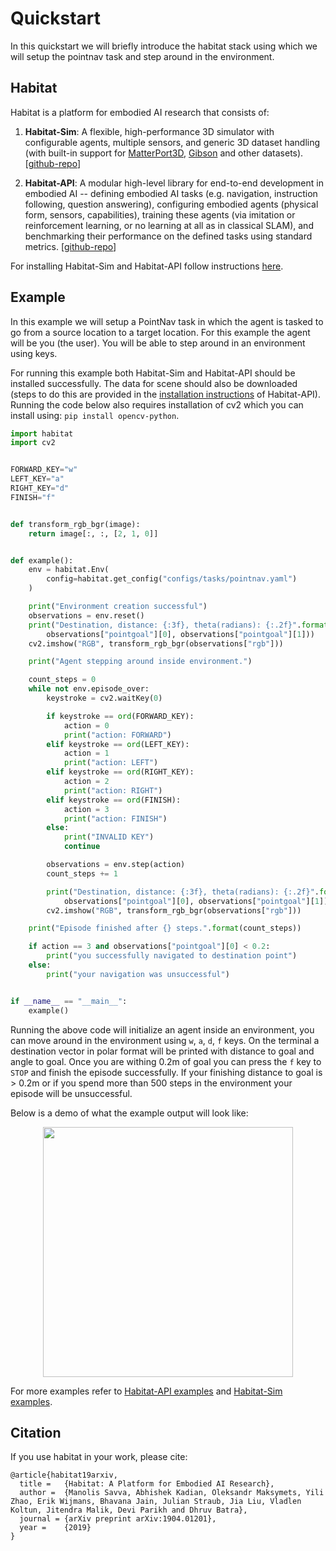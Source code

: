 # Quickstart 

In this quickstart we will briefly introduce the habitat stack using which we will setup the pointnav task and step around in the environment.

## Habitat

Habitat is a platform for embodied AI research that consists of:
1. **Habitat-Sim**: A flexible, high-performance 3D simulator with configurable agents, multiple sensors, and generic 3D dataset handling (with built-in support for [MatterPort3D](https://niessner.github.io/Matterport/), [Gibson](http://gibsonenv.stanford.edu/database/) and other datasets). [[github-repo](https://github.com/facebookresearch/habitat-sim)]
    
1. **Habitat-API**: A modular high-level library for end-to-end development in embodied AI -- defining embodied AI tasks (e.g. navigation, instruction following, question answering), configuring embodied agents (physical form, sensors, capabilities), training these agents (via imitation or reinforcement learning, or no learning at all as in classical SLAM), and benchmarking their performance on the defined tasks using standard metrics. [[github-repo](https://github.com/facebookresearch/habitat-api)]

For installing Habitat-Sim and Habitat-API follow instructions [here](https://github.com/facebookresearch/habitat-api#installation).

## Example

In this example we will setup a PointNav task in which the agent is tasked to go from a source location to a target location. For this example the agent will be you (the user). You will be able to step around in an environment using keys.

For running this example both Habitat-Sim and Habitat-API should be installed successfully. The data for scene should also be downloaded (steps to do this are provided in the [installation instructions](https://github.com/facebookresearch/habitat-api#installation) of Habitat-API). Running the code below also requires installation of cv2 which you can install using: `pip install opencv-python`.

```python
import habitat
import cv2


FORWARD_KEY="w"
LEFT_KEY="a"
RIGHT_KEY="d"
FINISH="f"


def transform_rgb_bgr(image):
    return image[:, :, [2, 1, 0]]


def example():
    env = habitat.Env(
        config=habitat.get_config("configs/tasks/pointnav.yaml")
    )

    print("Environment creation successful")
    observations = env.reset()
    print("Destination, distance: {:3f}, theta(radians): {:.2f}".format(
        observations["pointgoal"][0], observations["pointgoal"][1]))
    cv2.imshow("RGB", transform_rgb_bgr(observations["rgb"]))

    print("Agent stepping around inside environment.")

    count_steps = 0
    while not env.episode_over:
        keystroke = cv2.waitKey(0)

        if keystroke == ord(FORWARD_KEY):
            action = 0
            print("action: FORWARD")
        elif keystroke == ord(LEFT_KEY):
            action = 1
            print("action: LEFT")
        elif keystroke == ord(RIGHT_KEY):
            action = 2
            print("action: RIGHT")
        elif keystroke == ord(FINISH):
            action = 3
            print("action: FINISH")
        else:
            print("INVALID KEY")
            continue

        observations = env.step(action)
        count_steps += 1

        print("Destination, distance: {:3f}, theta(radians): {:.2f}".format(
            observations["pointgoal"][0], observations["pointgoal"][1]))
        cv2.imshow("RGB", transform_rgb_bgr(observations["rgb"]))

    print("Episode finished after {} steps.".format(count_steps))

    if action == 3 and observations["pointgoal"][0] < 0.2:
        print("you successfully navigated to destination point")
    else:
        print("your navigation was unsuccessful")


if __name__ == "__main__":
    example()
```

Running the above code will initialize an agent inside an environment, you can move around in the environment using `w`, `a`, `d`, `f` keys. On the terminal a destination vector in polar format will be printed with distance to goal and angle to goal. Once you are withing 0.2m of goal you can press the `f` key to `STOP` and finish the episode successfully. If your finishing distance to goal is > 0.2m or if you spend more than 500 steps in the environment your episode will be unsuccessful.

Below is a demo of what the example output will look like:

<p align="center">
  <img src="https://i.imgur.com/5EaQUnf.png"  height="400">
</p>

For more examples refer to [Habitat-API examples](https://github.com/facebookresearch/habitat-sim/tree/master/examples) and [Habitat-Sim examples](https://github.com/facebookresearch/habitat-sim/tree/master/examples).

## Citation

If you use habitat in your work, please cite:

```text
@article{habitat19arxiv,
  title =   {Habitat: A Platform for Embodied AI Research},
  author =  {Manolis Savva, Abhishek Kadian, Oleksandr Maksymets, Yili Zhao, Erik Wijmans, Bhavana Jain, Julian Straub, Jia Liu, Vladlen Koltun, Jitendra Malik, Devi Parikh and Dhruv Batra},
  journal = {arXiv preprint arXiv:1904.01201},
  year =    {2019}
}
```

